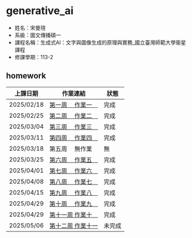 # generative_ai

- 姓名：宋曼瑄
- 系級：圖文傳播碩一
- 課程名稱：生成式AI：文字與圖像生成的原理與實務_國立臺灣師範大學衛星課程
- 修課學期：113-2

## homework
|上課日期| 作業連結| 狀態|
|--| ---| --|
|2025/02/18| [第一周　 作業一　](./0218畫函數圖型.ipynb)| 完成|
|2025/02/25| [第二周　 作業二　](./0225第一個神經網路.ipynb)| 完成|
|2025/03/04| [第三周　 作業三　](./0304%E4%BD%BF%E7%94%A8Style%20GAN%E7%94%9F%E6%88%90%E5%9C%96%E5%83%8F.ipynb)| 完成|
|2025/03/11| [第四周 　作業四　](./0311兩個LLM比較.ipynb)| 完成|
|2025/03/18| 第五周 　無作業　| 無|
|2025/03/25| [第六周　 作業五　](./0325用OpenAI_API打造辯論家(ENTP)人格.ipynb)| 完成|
|2025/04/01| [第七周　 作業六　](./0401用Ollama打造食神對話機器人.ipynb)| 完成|
|2025/04/08| [第八周　 作業七　](./0408打造雙北桃園捷運旅遊地圖RAG系統.ipynb)| 完成|
|2025/04/15| [第九周 　作業八　](./[0415AI代理設計模式_神級講師的社群貼文Two_Stage_CoT版.ipynb])| 完成|
|2025/04/29| [第十周 　作業九　](./0422使用Microsoft_Bing_Create生成喜歡的風格圖片.ipynb)| 完成|
|2025/04/29| [第十一周 作業十　](./0429打造我Stable_Diffusion的WebAPP.ipynb)| 完成|
|2025/05/06| [第十二周 作業十一](./)| 未完成|
